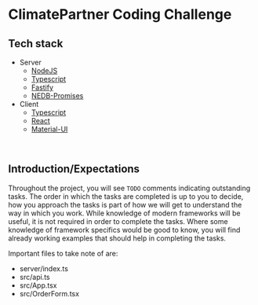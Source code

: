 # ClimatePartner Coding Challenge

## Tech stack

- Server
  - [NodeJS](https://nodejs.org/en/docs/)
  - [Typescript](https://www.typescriptlang.org/docs/)
  - [Fastify](https://www.fastify.io/docs/latest/)
  - [NEDB-Promises](https://github.com/bajankristof/nedb-promises)
- Client
  - [Typescript](https://www.typescriptlang.org/docs/)
  - [React](https://reactjs.org/docs/getting-started.html)
  - [Material-UI](https://material-ui.com/getting-started/installation/)

&nbsp;

## Introduction/Expectations

Throughout the project, you will see `TODO` comments indicating outstanding tasks. The order in which the tasks are completed is up to you to decide, how you approach the tasks is part of how we will get to understand the way in which you work. While knowledge of modern frameworks will be useful, it is not required in order to complete the tasks. Where some knowledge of framework specifics would be good to know, you will find already working examples that should help in completing the tasks.

Important files to take note of are:

- server/index.ts
- src/api.ts
- src/App.tsx
- src/OrderForm.tsx
